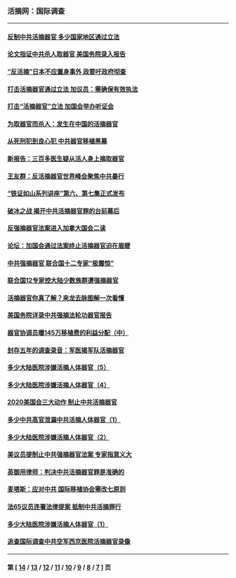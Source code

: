 ### 活摘网：国际调查
---
#### [反制中共活摘器官 多少国家地区通过立法](../../pages/nf5947/n14009863.md?08120430) 
#### [论文指证中共杀人取器官 美国务院录入报告](../../pages/nf5947/n13999890.md?08120430) 
#### [“反活摘”日本不应置身事外 政要吁政府彻查](../../pages/nf5947/n13971188.md?08120430) 
#### [打击活摘器官通过立法 加议员：需确保有效执法](../../pages/nf5947/n13886356.md?08120430) 
#### [打击“活摘器官”立法 加国会举办听证会](../../pages/nf5947/n13869362.md?08120430) 
#### [为取器官而杀人：发生在中国的活摘器官](../../pages/nf5947/n13794731.md?08120430) 
#### [从死刑犯到良心犯 中共器官移植黑幕](../../pages/nf5947/n13764669.md?08120430) 
#### [新报告：三百多医生疑从活人身上摘取器官](../../pages/nf5947/n13703044.md?08120430) 
#### [王友群：反活摘器官世界峰会聚焦中共暴行](../../pages/nf5947/n13250738.md?08120430) 
#### [“铁证如山系列讲座”第六、第七集正式发布](../../pages/nf5947/n13106287.md?08120430) 
#### [破冰之战 揭开中共活摘器官罪的台前幕后](../../pages/nf5947/n13082457.md?08120430) 
#### [反强摘器官法案进入加拿大国会二读](../../pages/nf5947/n13033450.md?08120430) 
#### [论坛：加国会通过法案终止活摘器官迫在眉睫](../../pages/nf5947/n13029839.md?08120430) 
#### [中共强摘器官 联合国十二专家“极震惊”](../../pages/nf5947/n13024313.md?08120430) 
#### [联合国12专家控大陆少数族群遭强摘器官](../../pages/nf5947/n13023877.md?08120430) 
#### [活摘器官你真了解？来龙去脉图解一次看懂](../../pages/nf5947/n13013820.md?08120430) 
#### [美国务院详录中共强摘法轮功器官报告](../../pages/nf5947/n12944519.md?08120430) 
#### [器官协调员曝145万移植费的利益分配（中）](../../pages/nf5947/n12894547.md?08120430) 
#### [封存五年的调查录音：军医揭军队活摘器官](../../pages/nf5947/n12798692.md?08120430) 
#### [多少大陆医院涉嫌活摘人体器官（5）](../../pages/nf5947/n12768383.md?08120430) 
#### [多少大陆医院涉嫌活摘人体器官（4）](../../pages/nf5947/n12664434.md?08120430) 
#### [2020美国会三大动作 制止中共活摘器官](../../pages/nf5947/n12682004.md?08120430) 
#### [多少中共高官泄漏中共活摘人体器官（1）](../../pages/nf5947/n12671234.md?08120430) 
#### [多少大陆医院涉嫌活摘人体器官（2）](../../pages/nf5947/n12655589.md?08120430) 
#### [美议员提制止中共强摘器官法案 专家指意义大](../../pages/nf5947/n12630561.md?08120430) 
#### [英御用律师：判决中共活摘器官罪是准确的](../../pages/nf5947/n12580740.md?08120430) 
#### [麦塔斯：应对中共 国际移植协会需改七原则](../../pages/nf5947/n12514711.md?08120430) 
#### [法65议员连署法律提案 抵制中共活摘罪行](../../pages/nf5947/n12437047.md?08120430) 
#### [多少大陆医院涉嫌活摘人体器官（1）](../../pages/nf5947/n12414284.md?08120430) 
#### [追查国际调查中共空军西京医院活摘器官录像](../../pages/nf5947/n12348837.md?08120430) 

---
#### 第 [ [14](./14.md?08120430) / [13](./13.md?08120430) / [12](./12.md?08120430) / [11](./11.md?08120430) / [10](./10.md?08120430) / [9](./9.md?08120430) / [8](./8.md?08120430) / [7](./7.md?08120430) ] 页
